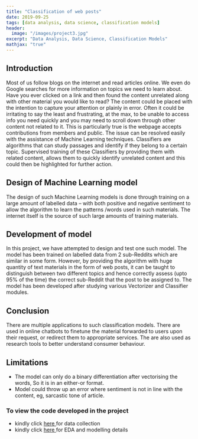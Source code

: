 ```yaml
---
title: "Classification of web posts"
date: 2019-09-25
tags: [data analysis, data science, classification models]
header:
  image: "/images/project3.jpg"
excerpt: "Data Analysis, Data Science, Classification Models"
mathjax: "true"
---
```




## Introduction

Most of us follow blogs on the internet and read articles online. We even do Google searches for more information on topics we need to learn about. Have you ever clicked on a link and then found the content unrelated along with other material you would like to read? The content could be placed with the intention to capture your attention or plainly in error. Often it could be irritating to say the least and frustrating, at the max, to be unable to access info you need quickly and you may need to scroll down through other content not related to it. This is particularly true is the webpage accepts contributions from members and public. The issue can be resolved easily with the assistance of Machine Learning techniques. Classifiers are algorithms that can study passages and identify if they belong to a certain topic. Supervised training of these Classifiers by providing them with related content, allows them to quickly identify unrelated content and this could then be highlighted for further action.

## Design of Machine Learning model

The design of such Machine Learning models is done through training on a large amount of labelled data – with both positive and negative sentiment to allow the algorithm to learn the patterns /words used in such materials. The internet itself is the source of such large amounts of training materials.

## Development of model

In this project, we have attempted to design and test one such model. The model has been trained on labelled data from 2 sub-Reddits which are similar in some form. However, by providing the algorithm with huge quantity of text materials in the form of web posts, it can be taught to distinguish between two different topics and hence correctly assess (upto 95% of the time) the correct sub-Reddit that the post to be assigned to. The model has been developed after studying various Vectorizer and Classifier modules.

## Conclusion

There are multiple applications to such classification models. There are used in online chatbots to finetune the material forwarded to users upon their request, or redirect them to appropriate services. The are also used as research tools to better understand consumer behaviour.

## Limitations

- The model can only do a binary differentiation after vectorising the words, So it is in an either-or format.
- Model could throw up an error where sentiment is not in line with the content, eg, sarcastic tone of article.


### To view the code developed in the project
- kindly click <a href="https://github.com/BhavNike/dsi10_project3/blob/master/code/project3%20Notebook_1_getting%20data.ipynb"> here </a> for data collection
- kindly click <a href="https://github.com/BhavNike/dsi10_project3/blob/master/code/project3_Notebook2_data_cleaning_n_modelling.ipynb"> here </a> for EDA and modelling details
